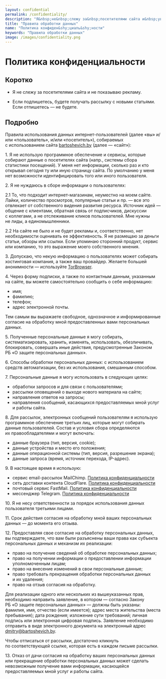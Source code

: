 ```yaml
---
layout: confidential
permalink: /confidentiality/
description: "Я&nbsp;не&nbsp;слежу за&nbsp;посетителями сайта и&nbsp;уважаю личное пространство."
title: "Правила обработки данных"
name: "Политика конфиден&shy;циаль&shy;ности"
keywords: "Правила обработки данных"
image: /images/confidentiality.png
---
```




 <div class="intro"><h1 class="inline bold mb-l">Политика конфиден&shy;циаль&shy;ности</h1></div>

<section class="full-bleed  row-gap--m">
<h2 class=" h1 bold" >Коротко</h2>
<ul>
<li class="list-li"> <p>Я&nbsp;не&nbsp;слежу за&nbsp;посетителями сайта и&nbsp;не&nbsp;показываю рекламу. </p></li>
<li class="list-li"> <p>Если подпишетесь, будете получать рассылку с&nbsp;новыми статьями. Если отпишетесь&nbsp;— не&nbsp;будете.</p> </li>
</ul>
</section>

<section class="row-gap--m mt-m">
<h2 class=" h1 bold">Подробно </h2>
<p>Правила использования данных интернет-пользователей (далее «вы» и/или «пользователь», и/или «посетитель»), собираемых с&nbsp;использованием сайта <a class="link" href="https://bartoshevich.by/"> bartoshevich.by</a> (далее&nbsp;— «сайт»):</p>
<p> 1.&nbsp;Я&nbsp;не&nbsp;использую программное обеспечение и&nbsp;сервисы, которые собирают данные о&nbsp;посетителях сайта (напр., системы сбора статистики посещений). У&nbsp;меня нет информации, сколько раз и&nbsp;кто открывал сегодня ту&nbsp;или иную страницу сайта. По&nbsp;умолчанию у&nbsp;меня нет возможности идентифицировать того или иного пользователя. </p>
<p> 2.&nbsp;Я&nbsp;не&nbsp;нуждаюсь в&nbsp;сборе информации о&nbsp;пользователях: </p>
<p> 2.1&nbsp;То, что подходит интернет-магазинам, неуместно на&nbsp;моем сайте. Лайки, количество просмотров, популярные статьи и&nbsp;пр. —&nbsp;все это отвлекает от&nbsp;собственного видения развития ресурса. Источник идей&nbsp;— общение с&nbsp;клиентами, обратная связь от&nbsp;подписчиков, дискуссии с&nbsp;коллегами, а&nbsp;не&nbsp;отслеживание кликов пользователей. Мне нужны не&nbsp;лиды, а&nbsp;единомышленники. </p>
<p> 2.2&nbsp;На сайте не&nbsp;было и&nbsp;не&nbsp;будет рекламы&nbsp;и, соответственно, нет необходимости оценивать ее&nbsp;эффективность. Я&nbsp;не&nbsp;размещаю за&nbsp;деньги статьи, обзоры или ссылки. Если упоминаю сторонний продукт, сервис или компанию, то&nbsp;это выражение моего собственного мнения. </p>
<p> 3.&nbsp;Допускаю, что некую информацию о&nbsp;пользователях может собирать хостинговая компания, а&nbsp;также ваш провайдер. Желаете большей анонимности&nbsp;— используйте <a class="link" href="https://tor.eff.org/ru/">TorBrowser</a>. </p>
<p> 4.&nbsp;Через форму подписки, а&nbsp;также по&nbsp;контактным данным, указанным на&nbsp;сайте, вы&nbsp;можете самостоятельно сообщить о&nbsp;себе информацию: </p>
<ul>
	<li class="list-li">имя; </li>
	<li class="list-li"> фамилию;</li>
	<li class="list-li"> телефон; </li>
	<li class="list-li"> адрес электронной почты. </li>
</ul>
<p> Тем самым вы&nbsp;выражаете свободное, однозначное и&nbsp;информированные согласие на&nbsp;обработку мной предоставленных вами персональных данных. </p>
<p> 5.&nbsp;Полученные персональные данные я&nbsp;могу собирать, систематизировать, хранить, изменять, использовать, обезличивать, блокировать, совершать иные действия, предусмотренные Законом РБ&nbsp;«О&nbsp;защите персональных данных». </p>
<p> 6.&nbsp;Способы обработки персональных данных: с&nbsp;использованием средств автоматизации, без их&nbsp;использования, смешанным способом. </p>
<p> 7.&nbsp;Персональные данные я&nbsp;могу использовать в&nbsp;следующих целях: </p>
<ul>
	<li class="list-li"> обработки запросов и&nbsp;для связи с&nbsp;пользователями; </li>
	<li class="list-li"> рассылки оповещений о&nbsp;выходе нового материала на&nbsp;сайте;</li>
	<li class="list-li"> направления ответов на&nbsp;запросы;</li>
	<li class="list-li"> направления сообщений, касающихся предоставляемых мной услуг и&nbsp;работы сайта.</li>
</ul>
<p> 8.&nbsp;Для рассылок, электронных сообщений пользователям я&nbsp;использую программное обеспечение третьих лиц, которые могут собирать данные пользователей. Состав и&nbsp;условия сбора определяются их&nbsp;правообладателями и&nbsp;могут включать: </p>
<ul>
	<li class="list-li"> данные браузера (тип, версия, cookie);</li>
	<li class="list-li"> данные устройства и&nbsp;место его положения;</li>
	<li class="list-li"> данные операционной системы (тип, версия, разрешение экрана);</li>
	<li class="list-li"> данные запроса (время, источник перехода, IP-адрес).</li>
</ul>
<p> 9.&nbsp;В&nbsp;настоящее время я&nbsp;использую: </p>
<ul>
	<li class="list-li"> сервис email-рассылок MailChimp. <a class="link" href="https://mailchimp.com/legal/privacy/">Политика конфиденциальности</a></li>
	<li class="list-li"> сеть доставки контента CloudFlare. <a class="link" href="https://www.cloudflare.com/privacypolicy/">Политика конфиденциальности</a></li>
	<li class="list-li"> почтовый сервис FastMail. <a class="link" href="https://www.fastmail.com/about/privacy/">Политика конфиденциальности</a></li>
	<li class="list-li"> мессенджер Telegram. <a class="link" href="https://telegram.org/privacy">Политика конфиденциальности</a></li>
</ul>
<p> 10.&nbsp;Я&nbsp;не&nbsp;несу ответственности за&nbsp;порядок использования данных пользователя третьими лицами. </p>
<p> 11.&nbsp;Срок действия согласия на&nbsp;обработку мной ваших персональных данных&nbsp;— до&nbsp;момента его отзыва. </p>
<p> 12.&nbsp;Предоставляя свое согласие на&nbsp;обработку персональных данных, вы&nbsp;подтверждаете, что вам были разъяснены ваши права как субъекта персональных данных и&nbsp;механизм их&nbsp;реализации:</p>
<ul>
	<li class="list-li"> право на&nbsp;получение сведений об&nbsp;обработке персональных данных;</li>
	<li class="list-li"> право на&nbsp;получении информации о&nbsp;предоставлении информации уполномоченным лицам;</li>
	<li class="list-li">право на&nbsp;внесение изменений в&nbsp;свои персональные данные;</li>
	<li class="list-li">право требовать прекращения обработки персональных данных и&nbsp;их&nbsp;удаления;</li>
	<li class="list-li">право на&nbsp;отзыв согласия на&nbsp;обработку.</li>
</ul>
<p> Для реализации одного или нескольких из&nbsp;вышеуказанных прав, необходимо направить заявление, в&nbsp;котором&nbsp;— согласно Закону РБ&nbsp;«О&nbsp;защите персональных данных»&nbsp;— должны быть указаны: фамилия, имя, отчество (если имеется); адрес места жительства (места пребывания); дата рождения; изложение сути требований; личная подпись или электронная цифровая подпись. Заявление необходимо отправить в&nbsp;виде электронного документа на&nbsp;электронный адрес <a class="link" href="mailto:dmitry@bartoshevich.by">dmitry@bartoshevich.by</a>. </p>
<p> Чтобы отписаться от&nbsp;рассылки, достаточно кликнуть по&nbsp;соответствующей ссылке, которая есть в&nbsp;каждом письме рассылки. </p>
<p> 13.&nbsp;Отказ от&nbsp;дачи согласия на&nbsp;обработку ваших персональных данных или прекращение обработки персональных данных может сделать невозможным получение вами информации, касающейся предоставляемых мной услуг и&nbsp;работы сайта. </p>